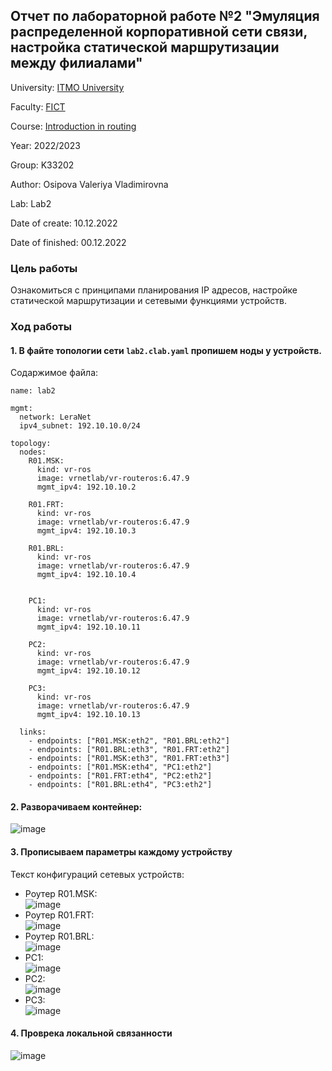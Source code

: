 ## Отчет по лабораторной работе №2 "Эмуляция распределенной корпоративной сети связи, настройка статической маршрутизации между филиалами"

University: [ITMO University](https://itmo.ru/ru/)

Faculty: [FICT](https://fict.itmo.ru)

Course: [Introduction in routing](https://github.com/itmo-ict-faculty/introduction-in-routing)

Year: 2022/2023

Group: K33202

Author: Osipova Valeriya Vladimirovna

Lab: Lab2

Date of create: 10.12.2022

Date of finished: 00.12.2022

### Цель работы
Ознакомиться с принципами планирования IP адресов, настройке статической маршрутизации и сетевыми функциями устройств.

### Ход работы
#### 1. В файте топологии сети ```lab2.clab.yaml``` пропишем ноды у устройств.
Содаржимое файла: 
```
name: lab2

mgmt:
  network: LeraNet
  ipv4_subnet: 192.10.10.0/24

topology:
  nodes:
    R01.MSK:
      kind: vr-ros
      image: vrnetlab/vr-routeros:6.47.9
      mgmt_ipv4: 192.10.10.2
    
    R01.FRT:
      kind: vr-ros
      image: vrnetlab/vr-routeros:6.47.9
      mgmt_ipv4: 192.10.10.3

    R01.BRL:
      kind: vr-ros
      image: vrnetlab/vr-routeros:6.47.9
      mgmt_ipv4: 192.10.10.4


    PC1: 
      kind: vr-ros
      image: vrnetlab/vr-routeros:6.47.9
      mgmt_ipv4: 192.10.10.11

    PC2: 
      kind: vr-ros
      image: vrnetlab/vr-routeros:6.47.9
      mgmt_ipv4: 192.10.10.12

    PC3: 
      kind: vr-ros
      image: vrnetlab/vr-routeros:6.47.9
      mgmt_ipv4: 192.10.10.13

  links:
    - endpoints: ["R01.MSK:eth2", "R01.BRL:eth2"]
    - endpoints: ["R01.BRL:eth3", "R01.FRT:eth2"]
    - endpoints: ["R01.MSK:eth3", "R01.FRT:eth3"]
    - endpoints: ["R01.MSK:eth4", "PC1:eth2"]
    - endpoints: ["R01.FRT:eth4", "PC2:eth2"]
    - endpoints: ["R01.BRL:eth4", "PC3:eth2"]
```

#### 2. Разворачиваем контейнер: 
![image](https://user-images.githubusercontent.com/64967406/207663055-5ca41518-f135-47f5-b83e-dd6c8bb1a8df.png)

#### 3. Прописываем параметры каждому устройству
Текст конфигураций сетевых устройств: 
- Роутер R01.MSK: \
![image](https://user-images.githubusercontent.com/64967406/207665333-30d27e36-522a-4606-ba1c-d3b3596f45c4.png)
- Роутер R01.FRT: \
![image](https://user-images.githubusercontent.com/64967406/207665369-f2a3ef74-6ee2-4631-a8cf-025d23360b46.png)
- Роутер R01.BRL: \
![image](https://user-images.githubusercontent.com/64967406/207665405-e595505b-9c3a-4d94-a1cf-a2645c879738.png)
- PC1: \
![image](https://user-images.githubusercontent.com/64967406/207665497-f6463b64-4f82-4f5a-beeb-400bfe3965d6.png)
- PC2: \
![image](https://user-images.githubusercontent.com/64967406/207665586-9a891050-711b-4035-9b7a-a432e8e350c1.png)
- PC3: \
![image](https://user-images.githubusercontent.com/64967406/207665682-d1bbf98b-609d-4112-97da-3989ea87c45c.png)

#### 4. Проврека локальной связанности
![image](https://user-images.githubusercontent.com/64967406/207666158-178b5d58-6064-4a2f-a8ed-f06b7a581f7f.png)
